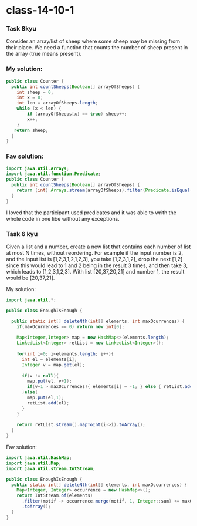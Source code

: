 # class-14-10-1
### Task 8kyu
Consider an array/list of sheep where some sheep may be missing from their place. We need a function that counts the number of sheep present in the array (true means present).
### My solution: 
```Java
public class Counter {
  public int countSheeps(Boolean[] arrayOfSheeps) {
    int sheep = 0;
    int x = 0;
    int len = arrayOfSheeps.length;
    while (x < len) {
        if (arrayOfSheeps[x] == true) sheep++;    
        x++;
    }
   return sheep;
  }
}
```

### Fav solution: 
```Java
import java.util.Arrays;
import java.util.function.Predicate;
public class Counter {
  public int countSheeps(Boolean[] arrayOfSheeps) {
    return (int) Arrays.stream(arrayOfSheeps).filter(Predicate.isEqual(Boolean.TRUE)).count();
  }
}
```
I loved that the participant used predicates and it was able to writh the whole code in one libe without any exceptions. 

### Task 6 kyu 
Given a list and a number, create a new list that contains each number of list at most N times, without reordering.
For example if the input number is 2, and the input list is [1,2,3,1,2,1,2,3], you take [1,2,3,1,2], drop the next [1,2] since this would lead to 1 and 2 being in the result 3 times, and then take 3, which leads to [1,2,3,1,2,3].
With list [20,37,20,21] and number 1, the result would be [20,37,21].

My solution: 
```Java
import java.util.*;

public class EnoughIsEnough {

  public static int[] deleteNth(int[] elements, int maxOcurrences) {
    if(maxOcurrences == 0) return new int[0];
    
    Map<Integer,Integer> map = new HashMap<>(elements.length);  
    LinkedList<Integer> retList = new LinkedList<Integer>();
    
    for(int i=0; i<elements.length; i++){
      int el = elements[i];
      Integer v = map.get(el);
      
      if(v != null){
        map.put(el, v+1);
        if(v+1 > maxOcurrences){ elements[i] = -1; } else { retList.add(el); }
      }else{
        map.put(el,1);
        retList.add(el);
      }
    }
    
    return retList.stream().mapToInt(i->i).toArray();
  }
}
```

Fav solution: 
```Java
import java.util.HashMap;
import java.util.Map;
import java.util.stream.IntStream;

public class EnoughIsEnough {
  public static int[] deleteNth(int[] elements, int maxOccurrences) {
    Map<Integer, Integer> occurrence = new HashMap<>();
    return IntStream.of(elements)
      .filter(motif -> occurrence.merge(motif, 1, Integer::sum) <= maxOccurrences)
      .toArray();
  }
}
```
